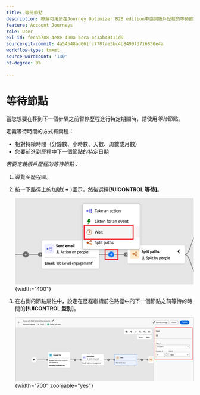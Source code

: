 ```yaml
---
title: 等待節點
description: 瞭解可用於在Journey Optimizer B2B edition中協調帳戶歷程的等待節點型別。
feature: Account Journeys
role: User
exl-id: fecab788-4e8e-490a-bcca-bc3ab43411d9
source-git-commit: 4a54548ad061fc778fae3bc4b8499f3716850e4a
workflow-type: tm+mt
source-wordcount: '140'
ht-degree: 0%

---
```


# 等待節點

當您想要在移到下一個步驟之前暫停歷程進行特定期間時，請使用&#x200B;_等待_&#x200B;節點。

定義等待時間的方式有兩種：

* 相對持續時間（分鐘數、小時數、天數、周數或月數）
* 您要前進到歷程中下一個節點的特定日期

_若要定義帳戶歷程的等待節點：_

1. 導覽至歷程圖。

1. 按一下路徑上的加號( **+** )圖示，然後選擇&#x200B;**[!UICONTROL 等待]**。

   ![新增歷程節點 — 等待](./assets/add-node-wait.png){width="400"}

1. 在右側的節點屬性中，設定在歷程繼續前往路徑中的下一個節點之前等待的時間的&#x200B;**[!UICONTROL 型別]**。

   ![歷程節點 — 等待](./assets/node-wait.png){width="700" zoomable="yes"}
